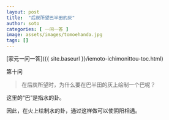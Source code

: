 ```yaml
---
layout: post
title:  "后炭所望巴半田的灰"
author: soto
categories: [ 一问一答 ]
image: assets/images/tomoehanda.jpg
tags: []
---
```


[家元一问一答]({{ site.baseurl }}/iemoto-ichimonittou-toc.html)

第十问

> 在后炭所望时，为什么要在巴半田的灰上绘制一个巴呢？

这里的“巴”是指水的卦。

因此，在火上绘制水的卦，通过这样做可以使阴阳相遇。
